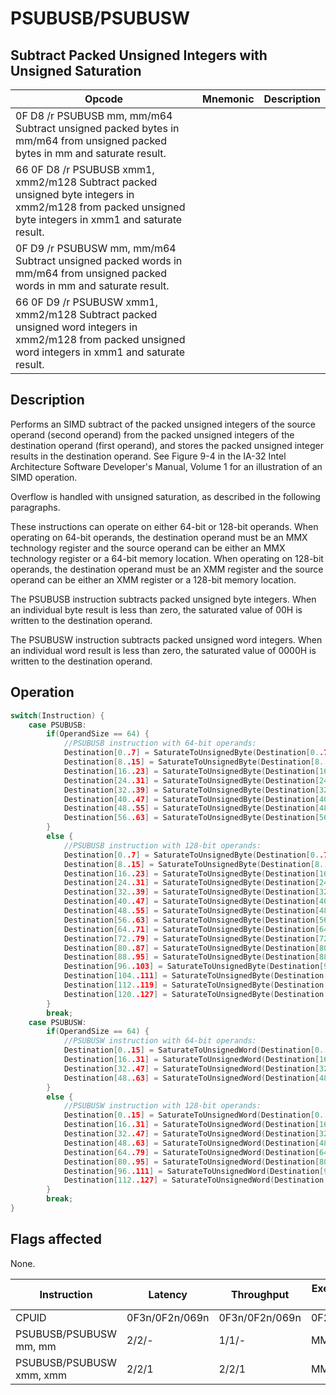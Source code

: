 # PSUBUSB/PSUBUSW
 
## Subtract Packed Unsigned Integers with Unsigned Saturation
 
 
|Opcode|Mnemonic|Description|
|-|-|-|
|0F D8 /r PSUBUSB mm, mm/m64 Subtract unsigned packed bytes in mm/m64 from unsigned packed bytes in mm and saturate result.|||
|66 0F D8 /r PSUBUSB xmm1, xmm2/m128 Subtract packed unsigned byte integers in xmm2/m128 from packed unsigned byte integers in xmm1 and saturate result.|||
|0F D9 /r PSUBUSW mm, mm/m64 Subtract unsigned packed words in mm/m64 from unsigned packed words in mm and saturate result.|||
|66 0F D9 /r PSUBUSW xmm1, xmm2/m128 Subtract packed unsigned word integers in xmm2/m128 from packed unsigned word integers in xmm1 and saturate result.|||
 
## Description
 
Performs an SIMD subtract of the packed unsigned integers of the source operand (second operand) from the packed unsigned integers of the destination operand (first operand), and stores the packed unsigned integer results in the destination operand. See Figure 9-4 in the IA-32 Intel Architecture Software Developer's Manual, Volume 1 for an illustration of an SIMD operation.
 
Overflow is handled with unsigned saturation, as described in the following paragraphs.
 
These instructions can operate on either 64-bit or 128-bit operands. When operating on 64-bit operands, the destination operand must be an MMX technology register and the source operand can be either an MMX technology register or a 64-bit memory location. When operating on 128-bit operands, the destination operand must be an XMM register and the source operand can be either an XMM register or a 128-bit memory location.
 
The PSUBUSB instruction subtracts packed unsigned byte integers. When an individual byte result is less than zero, the saturated value of 00H is written to the destination operand.
 
The PSUBUSW instruction subtracts packed unsigned word integers. When an individual word result is less than zero, the saturated value of 0000H is written to the destination operand.
 
 
## Operation
 
```c
switch(Instruction) {
	case PSUBUSB:
		if(OperandSize == 64) {
			//PSUBUSB instruction with 64-bit operands:
			Destination[0..7] = SaturateToUnsignedByte(Destination[0..7] - Source[0..7]);
			Destination[8..15] = SaturateToUnsignedByte(Destination[8..15] - Source[8..15]);
			Destination[16..23] = SaturateToUnsignedByte(Destination[16..23] - Source[16..23]);
			Destination[24..31] = SaturateToUnsignedByte(Destination[24..31] - Source[24..31]);
			Destination[32..39] = SaturateToUnsignedByte(Destination[32..39] - Source[32..39]);
			Destination[40..47] = SaturateToUnsignedByte(Destination[40..47] - Source[40..47]);
			Destination[48..55] = SaturateToUnsignedByte(Destination[48..55] - Source[48..55]);
			Destination[56..63] = SaturateToUnsignedByte(Destination[56..63] - Source[56..63]);
		}
		else {
			//PSUBUSB instruction with 128-bit operands:
			Destination[0..7] = SaturateToUnsignedByte(Destination[0..7] - Source[0..7]);
			Destination[8..15] = SaturateToUnsignedByte(Destination[8..15] - Source[8..15]);
			Destination[16..23] = SaturateToUnsignedByte(Destination[16..23] - Source[16..23]);
			Destination[24..31] = SaturateToUnsignedByte(Destination[24..31] - Source[24..31]);
			Destination[32..39] = SaturateToUnsignedByte(Destination[32..39] - Source[32..39]);
			Destination[40..47] = SaturateToUnsignedByte(Destination[40..47] - Source[40..47]);
			Destination[48..55] = SaturateToUnsignedByte(Destination[48..55] - Source[48..55]);
			Destination[56..63] = SaturateToUnsignedByte(Destination[56..63] - Source[56..63]);
			Destination[64..71] = SaturateToUnsignedByte(Destination[64..71] - Source[64..71]);
			Destination[72..79] = SaturateToUnsignedByte(Destination[72..79] - Source[]72..79);
			Destination[80..87] = SaturateToUnsignedByte(Destination[80..87] - Source[80..87]);
			Destination[88..95] = SaturateToUnsignedByte(Destination[88..95] - Source[88..95]);
			Destination[96..103] = SaturateToUnsignedByte(Destination[96..103] - Source[96..103]);
			Destination[104..111] = SaturateToUnsignedByte(Destination[104..111] - Source[104..111]);
			Destination[112..119] = SaturateToUnsignedByte(Destination[112..119] - Source[112..119]);
			Destination[120..127] = SaturateToUnsignedByte(Destination[120..111] - Source[120..127]);
		}
		break;
	case PSUBUSW:
		if(OperandSize == 64) {
			//PSUBUSW instruction with 64-bit operands:
			Destination[0..15] = SaturateToUnsignedWord(Destination[0..15] - Source[0..15]);
			Destination[16..31] = SaturateToUnsignedWord(Destination[16..31] - Source[16..31]);
			Destination[32..47] = SaturateToUnsignedWord(Destination[32..47] - Source[32..47]);
			Destination[48..63] = SaturateToUnsignedWord(Destination[48..63] - Source[48..63]);
		}
		else {
			//PSUBUSW instruction with 128-bit operands:
			Destination[0..15] = SaturateToUnsignedWord(Destination[0..15] - Source[0..15]);
			Destination[16..31] = SaturateToUnsignedWord(Destination[16..31] - Source[16..31]);
			Destination[32..47] = SaturateToUnsignedWord(Destination[32..47] - Source[32..47]);
			Destination[48..63] = SaturateToUnsignedWord(Destination[48..63] - Source[48..63]);
			Destination[64..79] = SaturateToUnsignedWord(Destination[64..79] - Source[64..79]);
			Destination[80..95] = SaturateToUnsignedWord(Destination[80..95] - Source[80..95]);
			Destination[96..111] = SaturateToUnsignedWord(Destination[96..111] - Source[96..111]);
			Destination[112..127] = SaturateToUnsignedWord(Destination[112..127] - Source[112..127];
		}
		break;
}

```
 
 
## Flags affected
 
None.

 
 
|Instruction|Latency|Throughput|Execution Unit|
|-|-|-|-|
|CPUID|0F3n/0F2n/069n|0F3n/0F2n/069n|0F2n|
|PSUBUSB/PSUBUSW mm, mm|2/2/-|1/1/-|MMX_ALU|
|PSUBUSB/PSUBUSW xmm, xmm|2/2/1|2/2/1|MMX_ALU|
